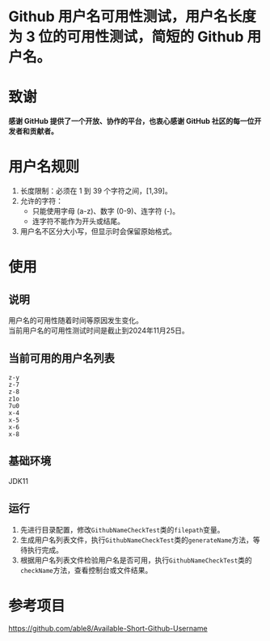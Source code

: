 # Github 用户名可用性测试，用户名长度为 3 位的可用性测试，简短的 Github 用户名。

# 致谢
**感谢 GitHub 提供了一个开放、协作的平台，也衷心感谢 GitHub 社区的每一位开发者和贡献者。** 

# 用户名规则
1. 长度限制：必须在 1 到 39 个字符之间，[1,39]。
2. 允许的字符：
   - 只能使用字母 (a-z)、数字 (0-9)、连字符 (-)。
   - 连字符不能作为开头或结尾。
3. 用户名不区分大小写，但显示时会保留原始格式。

# 使用
## 说明
用户名的可用性随着时间等原因发生变化。  
当前用户名的可用性测试时间是截止到2024年11月25日。
## 当前可用的用户名列表
```
z-y
z-7
z-8
z1o
7u0
x-4
x-5
x-6
x-8
```
## 基础环境
JDK11
## 运行
1. 先进行目录配置，修改`GithubNameCheckTest`类的`filepath`变量。
2. 生成用户名列表文件，执行`GithubNameCheckTest`类的`generateName`方法，等待执行完成。
3. 根据用户名列表文件检验用户名是否可用，执行`GithubNameCheckTest`类的`checkName`方法，查看控制台或文件结果。

# 参考项目
https://github.com/able8/Available-Short-Github-Username
